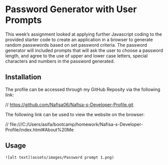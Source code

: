 # Password Generator with User Prompts

This week’s assignment looked at applying further Javascript coding to the provided starter code to create an application in a browser to generate random passwwords based on set password criteria. The password generator will included prompts that will ask the user to choose a password length, and agree to the use of upper and lower case letters, special characters and numbers in the password generated. 

## Installation

The profile can be accessed through my GitHub Reposity via the following link:

// https://github.com/Nafisa06/Nafisa-s-Developer-Profile.git 

The following link can be used to view the website on the browser:

 // file:///C:/Users/asifa/bootcamp/homework/Nafisa-s-Developer-Profile/index.html#About%20Me

 ## Usage

 
    ![alt text](assets/images/Password prompt 1.png)
    
